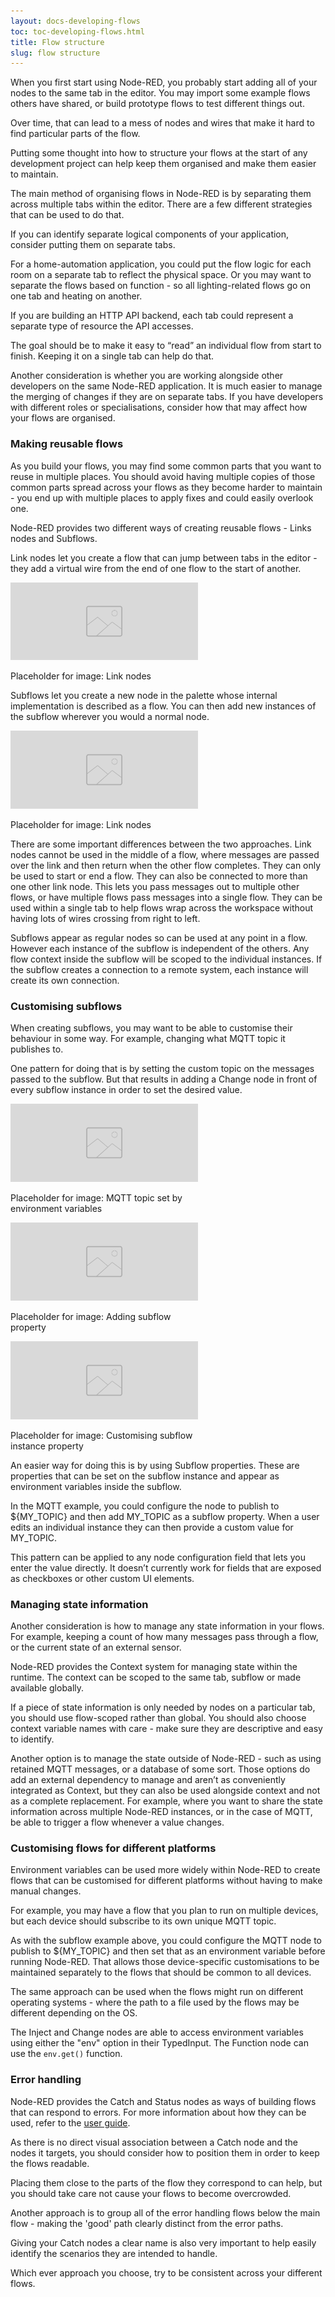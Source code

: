 ```yaml
---
layout: docs-developing-flows
toc: toc-developing-flows.html
title: Flow structure
slug: flow structure
---
```


When you first start using Node-RED, you probably start adding all of your nodes to the same tab in the editor. You may import some example flows others have shared, or build prototype flows to test different things out.

Over time, that can lead to a mess of nodes and wires that make it hard to find particular parts of the flow.

Putting some thought into how to structure your flows at the start of any development project can help keep them organised and make them easier to maintain.

The main method of organising flows in Node-RED is by separating them across multiple tabs within the editor. There are a few different strategies that can be used to do that.

If you can identify separate logical components of your application, consider putting them on separate tabs.

For a home-automation application, you could put the flow logic for each room on a separate tab to reflect the physical space. Or you may want to separate the flows based on function - so all lighting-related flows go on one tab and heating on another.

If you are building an HTTP API backend, each tab could represent a separate type of resource the API accesses.

The goal should be to make it easy to “read” an individual flow from start to finish. Keeping it on a single tab can help do that.

Another consideration is whether you are working alongside other developers on the same Node-RED application. It is much easier to manage the merging of changes if they are on separate tabs. If you have developers with different roles or specialisations, consider how that may affect how your flows are organised.


### Making reusable flows

As you build your flows, you may find some common parts that you want to reuse in multiple places. You should avoid having multiple copies of those common parts spread across your flows as they become harder to maintain - you end up with multiple places to apply fixes and could easily overlook one.

Node-RED provides two different ways of creating reusable flows - Links nodes and Subflows.

Link nodes let you create a flow that can jump between tabs in the editor - they add a virtual wire from the end of one flow to the start of another.


<div style="width: 300px" class="figure">
  <img src="images/placeholder.png" alt="Link nodes">
  <p class="caption">Placeholder for image: Link nodes</p>
</div>

Subflows let you create a new node in the palette whose internal implementation is described as a flow. You can then add new instances of the subflow wherever you would a normal node.

<div style="width: 300px" class="figure">
  <img src="images/placeholder.png" alt="Link nodes">
  <p class="caption">Placeholder for image: Link nodes</p>
</div>


There are some important differences between the two approaches. Link nodes cannot be used in the middle of a flow, where messages are passed over the link and then return when the other flow completes. They can only be used to start or end a flow. They can also be connected to more than one other link node. This lets you pass messages out to multiple other flows, or have multiple flows pass messages into a single flow. They can be used within a single tab to help flows wrap across the workspace without having lots of wires crossing from right to left.

Subflows appear as regular nodes so can be used at any point in a flow. However each instance of the subflow is independent of the others. Any flow context inside the subflow will be scoped to the individual instances. If the subflow creates a connection to a remote system, each instance will create its own connection.

### Customising subflows

When creating subflows, you may want to be able to customise their behaviour in some way. For example, changing what MQTT topic it publishes to.


One pattern for doing that is by setting the custom topic on the messages passed to the subflow. But that results in adding a Change node in front of every subflow instance in order to set the desired value.

<div style="width: 300px" class="figure align-right">
  <img src="images/placeholder.png" alt="MQTT topic set by environment variables">
  <p class="caption">Placeholder for image: MQTT topic set by environment variables</p>

  <img src="images/placeholder.png" alt="Adding subflow property">
  <p class="caption">Placeholder for image: Adding subflow property</p>

  <img src="images/placeholder.png" alt="Customising subflow instance property">
  <p class="caption">Placeholder for image: Customising subflow instance property</p>

</div>

An easier way for doing this is by using Subflow properties. These are properties that can be set on the subflow instance and appear as environment variables inside the subflow.

In the MQTT example, you could configure the node to publish to ${MY_TOPIC} and then add MY_TOPIC as a subflow property. When a user edits an individual instance they can then provide a custom value for MY_TOPIC.

This pattern can be applied to any node configuration field that lets you enter the value directly. It doesn’t currently work for fields that are exposed as checkboxes or other custom UI elements.

### Managing state information

Another consideration is how to manage any state information in your flows. For example, keeping a count of how many messages pass through a flow, or the current state of an external sensor.

Node-RED provides the Context system for managing state within the runtime. The context can be scoped to the same tab, subflow or made available globally.

If a piece of state information is only needed by nodes on a particular tab, you should use flow-scoped rather than global. You should also choose context variable names with care - make sure they are descriptive and easy to identify.

Another option is to manage the state outside of Node-RED - such as using retained MQTT messages, or a database of some sort. Those options do add an external dependency to manage and aren’t as conveniently integrated as Context, but they can also be used alongside context and not as a complete replacement. For example, where you want to share the state information across multiple Node-RED instances, or in the case of MQTT, be able to trigger a flow whenever a value changes.


### Customising flows for different platforms

Environment variables can be used more widely within Node-RED to create flows that can be customised for different platforms without having to make manual changes.

For example, you may have a flow that you plan to run on multiple devices, but each device should subscribe to its own unique MQTT topic.

As with the subflow example above, you could configure the MQTT node to publish to ${MY_TOPIC} and then set that as an environment variable before running Node-RED. That allows those device-specific customisations to be maintained separately to the flows that should be common to all devices.

The same approach can be used when the flows might run on different operating systems - where the path to a file used by the flows may be different depending on the OS.

The Inject and Change nodes are able to access environment variables using either the "env" option in their TypedInput. The Function node can use the `env.get()` function.

### Error handling

Node-RED provides the Catch and Status nodes as ways of building flows that can respond to errors. For more information about how they can be used, refer to the [user guide](/docs/user-guide/handling-errors).

As there is no direct visual association between a Catch node and the nodes it targets, you should consider how to position them in order to keep the flows readable.

Placing them close to the parts of the flow they correspond to can help, but you should take care not cause your flows to become overcrowded.

Another approach is to group all of the error handling flows below the main flow - making the 'good' path clearly distinct from the error paths.

Giving your Catch nodes a clear name is also very important to help easily identify the scenarios they are intended to handle.

Which ever approach you choose, try to be consistent across your different flows.


